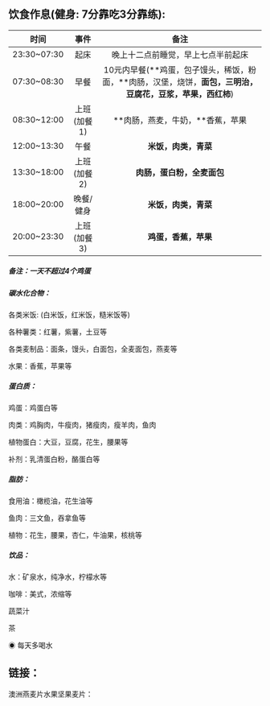 ## 饮食作息\(健身: 7分靠吃3分靠练\):

| 时间 | 事件 | 备注 |
| :---: | :---: | :---: |
| 23:30~07:30 | 起床 | 晚上十二点前睡觉，早上七点半前起床 |
| 07:30~08:30 | 早餐 | 10元内早餐\(**鸡蛋，包子馒头，稀饭，粉面，**肉肠，汉堡，烧饼，**面包，三明治，豆腐花，豆浆，苹果，西红柿**\) |
| 08:30~12:00 | 上班\(加餐1\) | **肉肠，燕麦，牛奶，**香蕉，苹果 |
| 12:00~13:30 | 午餐 | **米饭，肉类，青菜** |
| 13:30~18:00 | 上班\(加餐2\) | **肉肠，蛋白粉，全麦面包** |
| 18:00~20:00 | 晚餐/健身 | **米饭，肉类，青菜** |
| 20:00~23:30 | 上班\(加餐3\) | **鸡蛋，香蕉，苹果** |

##### 备注：一天不超过4个鸡蛋

##### 碳水化合物：

各类米饭: \(白米饭，红米饭，糙米饭等\)

各种薯类：红薯，紫薯，土豆等

各类麦制品：面条，馒头，白面包，全麦面包，燕麦等

水果：香蕉，苹果等

##### 蛋白质：

鸡蛋：鸡蛋白等

肉类：鸡胸肉，牛瘦肉，猪瘦肉，瘦羊肉，鱼肉

植物蛋白：大豆，豆腐，花生，腰果等

补剂：乳清蛋白粉，酪蛋白等

##### 脂肪：

食用油：橄榄油，花生油等

鱼肉：三文鱼，吞拿鱼等

植物：花生，腰果，杏仁，牛油果，核桃等

##### 饮品：

水：矿泉水，纯净水，柠檬水等

咖啡：美式，浓缩等

蔬菜汁

茶

◉ 每天多喝水

## 链接：

澳洲燕麦片水果坚果麦片：



